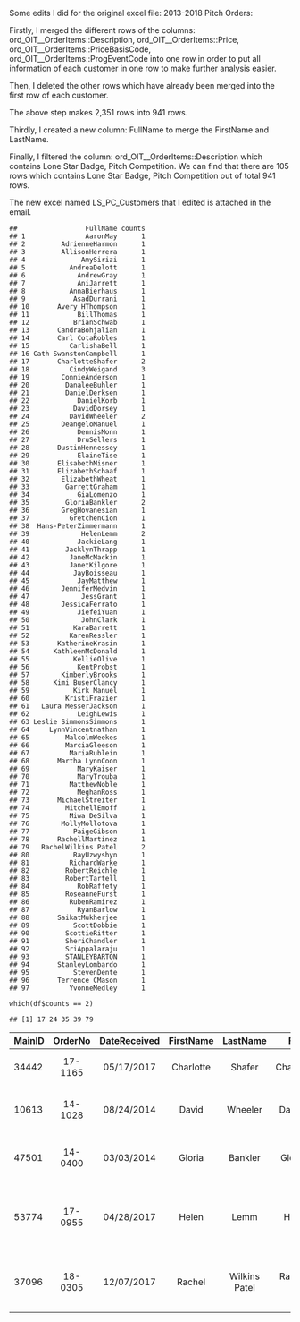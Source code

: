 Some edits I did for the original excel file: 2013-2018 Pitch Orders:

Firstly, I merged the different rows of the columns:
ord\_OIT\_\_OrderItems::Description, ord\_OIT\_\_OrderItems::Price,
ord\_OIT\_\_OrderItems::PriceBasisCode,
ord\_OIT\_\_OrderItems::ProgEventCode into one row in order to put all
information of each customer in one row to make further analysis easier.

Then, I deleted the other rows which have already been merged into the
first row of each customer.

The above step makes 2,351 rows into 941 rows.

Thirdly, I created a new column: FullName to merge the FirstName and
LastName.

Finally, I filtered the column: ord\_OIT\_\_OrderItems::Description
which contains Lone Star Badge, Pitch Competition. We can find that
there are 105 rows which contains Lone Star Badge, Pitch Competition out
of total 941 rows.

The new excel named LS\_PC\_Customers that I edited is attached in the
email.

    ##                 FullName counts
    ## 1               AaronMay      1
    ## 2         AdrienneHarmon      1
    ## 3         AllisonHerrera      1
    ## 4              AmySirizi      1
    ## 5           AndreaDelott      1
    ## 6             AndrewGray      1
    ## 7             AniJarrett      1
    ## 8           AnnaBierhaus      1
    ## 9            AsadDurrani      1
    ## 10       Avery HThompson      1
    ## 11            BillThomas      1
    ## 12           BrianSchwab      1
    ## 13       CandraBohjalian      1
    ## 14       Carl CotaRobles      1
    ## 15          CarlishaBell      1
    ## 16 Cath SwanstonCampbell      1
    ## 17       CharlotteShafer      2
    ## 18          CindyWeigand      3
    ## 19        ConnieAnderson      1
    ## 20         DanaleeBuhler      1
    ## 21         DanielDerksen      1
    ## 22            DanielKorb      1
    ## 23           DavidDorsey      1
    ## 24          DavidWheeler      2
    ## 25        DeangeloManuel      1
    ## 26            DennisMonn      1
    ## 27            DruSellers      1
    ## 28       DustinHennessey      1
    ## 29            ElaineTise      1
    ## 30       ElisabethMisner      1
    ## 31       ElizabethSchaaf      1
    ## 32        ElizabethWheat      1
    ## 33         GarrettGraham      1
    ## 34            GiaLomenzo      1
    ## 35         GloriaBankler      2
    ## 36        GregHovanesian      1
    ## 37          GretchenCion      1
    ## 38  Hans-PeterZimmermann      1
    ## 39             HelenLemm      2
    ## 40            JackieLang      1
    ## 41         JacklynThrapp      1
    ## 42          JaneMcMackin      1
    ## 43          JanetKilgore      1
    ## 44           JayBoisseau      1
    ## 45            JayMatthew      1
    ## 46        JenniferMedvin      1
    ## 47             JessGrant      1
    ## 48        JessicaFerrato      1
    ## 49            JiefeiYuan      1
    ## 50             JohnClark      1
    ## 51           KaraBarrett      1
    ## 52          KarenRessler      1
    ## 53       KatherineKrasin      1
    ## 54      KathleenMcDonald      1
    ## 55           KellieOlive      1
    ## 56            KentProbst      1
    ## 57        KimberlyBrooks      1
    ## 58      Kimi BuserClancy      1
    ## 59           Kirk Manuel      1
    ## 60         KristiFrazier      1
    ## 61   Laura MesserJackson      1
    ## 62            LeighLewis      1
    ## 63 Leslie SimmonsSimmons      1
    ## 64     LynnVincentnathan      1
    ## 65         MalcolmWeekes      1
    ## 66         MarciaGleeson      1
    ## 67          MariaRublein      1
    ## 68       Martha LynnCoon      1
    ## 69            MaryKaiser      1
    ## 70            MaryTrouba      1
    ## 71          MatthewNoble      1
    ## 72            MeghanRoss      1
    ## 73       MichaelStreiter      1
    ## 74         MitchellEmoff      1
    ## 75          Miwa DeSilva      1
    ## 76        MollyMollotova      1
    ## 77           PaigeGibson      1
    ## 78       RachellMartinez      1
    ## 79   RachelWilkins Patel      2
    ## 80           RayUzwyshyn      1
    ## 81          RichardWarke      1
    ## 82         RobertReichle      1
    ## 83         RobertTartell      1
    ## 84            RobRaffety      1
    ## 85         RoseanneFurst      1
    ## 86          RubenRamirez      1
    ## 87            RyanBarlow      1
    ## 88       SaikatMukherjee      1
    ## 89           ScottDobbie      1
    ## 90         ScottieRitter      1
    ## 91         SheriChandler      1
    ## 92         SriAppalaraju      1
    ## 93         STANLEYBARTON      1
    ## 94       StanleyLombardo      1
    ## 95           StevenDente      1
    ## 96       Terrence CMason      1
    ## 97          YvonneMedley      1

    which(df$counts == 2)

    ## [1] 17 24 35 39 79

<table class="table table-condensed">
<thead>
<tr>
<th style="text-align:left;">
MainID
</th>
<th style="text-align:center;">
OrderNo
</th>
<th style="text-align:center;">
DateReceived
</th>
<th style="text-align:center;">
FirstName
</th>
<th style="text-align:center;">
LastName
</th>
<th style="text-align:center;">
FullName
</th>
<th style="text-align:center;">
Description
</th>
<th style="text-align:center;">
ord\_OIT\_\_OrderItems..Price
</th>
<th style="text-align:right;">
ord\_OIT\_\_OrderItems..PriceBasisCode
</th>
<th style="text-align:left;">
ord\_OIT\_\_OrderItems..ProgEventCode
</th>
<th style="text-align:center;">
ord\_MDB\_\_MainDBviaCustID..Address1
</th>
<th style="text-align:center;">
ord\_MDB\_\_MainDBviaCustID..City1
</th>
<th style="text-align:center;">
ord\_MDB\_\_MainDBviaCustID..State1
</th>
<th style="text-align:center;">
ord\_MDB\_\_MainDBviaCustID..Postalcode1
</th>
<th style="text-align:center;">
EMail
</th>
</tr>
</thead>
<tbody>
<tr>
<td style="text-align:left;">
34442
</td>
<td style="text-align:center;">
17-1165
</td>
<td style="text-align:center;">
05/17/2017
</td>
<td style="text-align:center;">
Charlotte
</td>
<td style="text-align:center;">
Shafer
</td>
<td style="text-align:center;">
CharlotteShafer
</td>
<td style="text-align:center;">
Lone Star Badge,Pitch Competition
</td>
<td style="text-align:center;">
125,20
</td>
<td style="text-align:right;">
UNSP,FULL
</td>
<td style="text-align:left;">
202,301
</td>
<td style="text-align:center;">
12548 Sir Christophers Cv
</td>
<td style="text-align:center;">
Austin
</td>
<td style="text-align:center;">
TX
</td>
<td style="text-align:center;">
78729
</td>
<td style="text-align:center;">
<CharWeb@grandecom.net>
</td>
</tr>
<tr>
<td style="text-align:left;">
10613
</td>
<td style="text-align:center;">
14-1028
</td>
<td style="text-align:center;">
08/24/2014
</td>
<td style="text-align:center;">
David
</td>
<td style="text-align:center;">
Wheeler
</td>
<td style="text-align:center;">
DavidWheeler
</td>
<td style="text-align:center;">
Lone Star Badge, Pitch Competition
</td>
<td style="text-align:center;">
125, 20
</td>
<td style="text-align:right;">
FULL, FULL
</td>
<td style="text-align:left;">
202, 301
</td>
<td style="text-align:center;">
10 Bowdoin St \#305
</td>
<td style="text-align:center;">
Boston
</td>
<td style="text-align:center;">
MA
</td>
<td style="text-align:center;">
2114
</td>
<td style="text-align:center;">
<davidrwheeler@comcast.net>
</td>
</tr>
<tr>
<td style="text-align:left;">
47501
</td>
<td style="text-align:center;">
14-0400
</td>
<td style="text-align:center;">
03/03/2014
</td>
<td style="text-align:center;">
Gloria
</td>
<td style="text-align:center;">
Bankler
</td>
<td style="text-align:center;">
GloriaBankler
</td>
<td style="text-align:center;">
Lone Star Badge, Pitch Competition
</td>
<td style="text-align:center;">
125, 20
</td>
<td style="text-align:right;">
FULL, FULL
</td>
<td style="text-align:left;">
202, 301
</td>
<td style="text-align:center;">
5511 W Beach Circle
</td>
<td style="text-align:center;">
Austin
</td>
<td style="text-align:center;">
TX
</td>
<td style="text-align:center;">
78734
</td>
<td style="text-align:center;">
<grbankler@gmail.com>
</td>
</tr>
<tr>
<td style="text-align:left;">
53774
</td>
<td style="text-align:center;">
17-0955
</td>
<td style="text-align:center;">
04/28/2017
</td>
<td style="text-align:center;">
Helen
</td>
<td style="text-align:center;">
Lemm
</td>
<td style="text-align:center;">
HelenLemm
</td>
<td style="text-align:center;">
Film Pass,Film Pass,Lone Star Badge,Pitch Competition
</td>
<td style="text-align:center;">
50,75,99,20
</td>
<td style="text-align:right;">
ERLD,FULL,UNSP,FULL
</td>
<td style="text-align:left;">
201,201,202,301
</td>
<td style="text-align:center;">
1809 Frazier Ave
</td>
<td style="text-align:center;">
Austin
</td>
<td style="text-align:center;">
TX
</td>
<td style="text-align:center;">
78704
</td>
<td style="text-align:center;">
<helenlemm@me.com>
</td>
</tr>
<tr>
<td style="text-align:left;">
37096
</td>
<td style="text-align:center;">
18-0305
</td>
<td style="text-align:center;">
12/07/2017
</td>
<td style="text-align:center;">
Rachel
</td>
<td style="text-align:center;">
Wilkins Patel
</td>
<td style="text-align:center;">
RachelWilkins Patel
</td>
<td style="text-align:center;">
Lone Star Badge,Lone Star Badge,Pitch Competition
</td>
<td style="text-align:center;">
100,100,20
</td>
<td style="text-align:right;">
ERLD,ERLD,ERLD
</td>
<td style="text-align:left;">
202,202,301
</td>
<td style="text-align:center;">
3608 Palmerston Rd
</td>
<td style="text-align:center;">
Shaker Heights
</td>
<td style="text-align:center;">
OH
</td>
<td style="text-align:center;">
44122
</td>
<td style="text-align:center;">
<rachel@rachelwilkins.com>
</td>
</tr>
</tbody>
</table>
